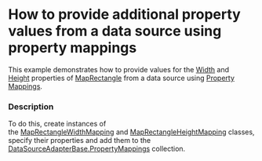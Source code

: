 # How to provide additional property values from a data source using property mappings


This example demonstrates how to provide values for the <a href="https://documentation.devexpress.com/#WindowsForms/DevExpressXtraMapMapRectangle_Widthtopic">Width</a> and <a href="https://documentation.devexpress.com/#WindowsForms/DevExpressXtraMapMapRectangle_Heighttopic">Height</a> properties of <a href="https://documentation.devexpress.com/#WindowsForms/clsDevExpressXtraMapMapRectangletopic">MapRectangle</a> from a data source using <a href="https://documentation.devexpress.com/#WindowsForms/CustomDocument17870">Property Mappings</a>.


<h3>Description</h3>

To do this, create instances of the&nbsp;<a href="https://documentation.devexpress.com/#WindowsForms/clsDevExpressXtraMapMapRectangleWidthMappingtopic">MapRectangleWidthMapping</a>&nbsp;and&nbsp;<a href="https://documentation.devexpress.com/#WindowsForms/clsDevExpressXtraMapMapRectangleHeightMappingtopic">MapRectangleHeightMapping</a>&nbsp;classes, specify their properties and add&nbsp;them to the <a href="https://documentation.devexpress.com/#windowsforms/DevExpressXtraMapDataSourceAdapterBase_PropertyMappingstopic">DataSourceAdapterBase.PropertyMappings</a>&nbsp;collection.

<br/>


